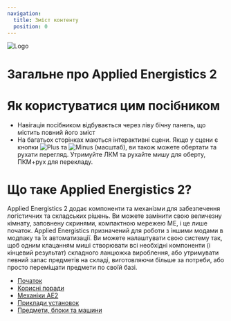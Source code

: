 ```yaml
---
navigation:
  title: Зміст контенту
  position: 0
---
```


![Logo](assets/logo.png)

# Загальне про Applied Energistics 2

# Як користуватися цим посібником

* Навігація посібником відбувається через ліву бічну панель, що містить повний його зміст
* На багатьох сторінках маються інтерактивні сцени. Якщо у сцени є кнопки ![Plus](assets/diagrams/plus.png)
та ![Minus](assets/diagrams/minus.png) (масштаб), ви також можете обертати та рухати перегляд.
Утримуйте ЛКМ та рухайте мишу для оберту, ПКМ+рух для перекладу.

# Що таке Applied Energistics 2?

Applied Energistics 2 додає компоненти та механізми для забезпечення логістичних та складських рішень.
Ви можете замінити свою величезну кімнату, заповнену скринями, компактною мережею МЕ, і це лише початок.
Applied Energistics призначений для роботи з іншими модами в модпаку та їх автоматизації. Ви можете налаштувати свою систему так,
щоб одним клацанням миші створювати всі необхідні компоненти (і кінцевий результат) складного ланцюжка вироблення,
або утримувати певний запас предметів на складі, виготовляючи більше за потреби, або просто переміщати предмети по своїй базі.

* [Початок](getting-started.md)
* [Корисні поради](tips-and-tricks.md)
* [Механіки AE2](ae2-mechanics/ae2-mechanics-index.md)
* [Приклади установок](example-setups/example-setups-index.md)
* [Предмети, блоки та машини](items-blocks-machines/items-blocks-machines-index.md)

<GameScene zoom="4" interactive={true}>
  <ImportStructure src="assets/assemblies/autocraft_setup_greebles.snbt" />
  <IsometricCamera yaw="195" pitch="30" />
</GameScene>
